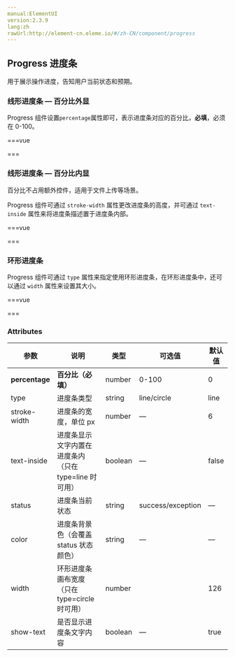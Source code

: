 ```yaml
---
manual:ElementUI
version:2.3.9
lang:zh
rawUrl:http://element-cn.eleme.io/#/zh-CN/component/progress
---
```



##  Progress 进度条<a name="progress-jin-du-tiao"></a>


用于展示操作进度，告知用户当前状态和预期。


###  线形进度条 — 百分比外显<a name="xian-xing-jin-du-tiao-bai-fen-bi-wai-xian"></a>


Progress 组件设置`percentage`属性即可，表示进度条对应的百分比，**必填**，必须在 0-100。



===vue
<template><div>
<el-progress :percentage="0"></el-progress>
<el-progress :percentage="70"></el-progress>
<el-progress :percentage="80" color="#8e71c7"></el-progress>
<el-progress :percentage="100" status="success"></el-progress>
<el-progress :percentage="50" status="exception"></el-progress>
</div></template>

===




###  线形进度条 — 百分比内显<a name="xian-xing-jin-du-tiao-bai-fen-bi-nei-xian"></a>


百分比不占用额外控件，适用于文件上传等场景。



Progress 组件可通过 `stroke-width` 属性更改进度条的高度，并可通过 `text-inside` 属性来将进度条描述置于进度条内部。


===vue
<template><div>

<el-progress :text-inside="true" :stroke-width="18" :percentage="0"></el-progress>
<el-progress :text-inside="true" :stroke-width="18" :percentage="70"></el-progress>
<el-progress :text-inside="true" :stroke-width="18" :percentage="80" color="rgba(142, 113, 199, 0.7)"></el-progress>
<el-progress :text-inside="true" :stroke-width="18" :percentage="100" status="success"></el-progress>
<el-progress :text-inside="true" :stroke-width="18" :percentage="50" status="exception"></el-progress>

</div></template>

===





###  环形进度条<a name="huan-xing-jin-du-tiao"></a>


Progress 组件可通过 `type` 属性来指定使用环形进度条，在环形进度条中，还可以通过 `width` 属性来设置其大小。



===vue
<template><div>

<el-progress type="circle" :percentage="0"></el-progress>
<el-progress type="circle" :percentage="25"></el-progress>
<el-progress type="circle" :percentage="80" color="#8e71c7"></el-progress>
<el-progress type="circle" :percentage="100" status="success"></el-progress>
<el-progress type="circle" :percentage="50" status="exception"></el-progress>

</div></template>

===





###  Attributes<a name="attributes"></a>
参数 | 说明 | 类型 | 可选值 | 默认值 
 ---  |  ---  |  ---  |  ---  |  ---  | 
**percentage** | **百分比（必填）** | number | 0-100 | 0 
type | 进度条类型 | string | line/circle | line 
stroke-width | 进度条的宽度，单位 px | number | — | 6 
text-inside | 进度条显示文字内置在进度条内（只在 type=line 时可用） | boolean | — | false 
status | 进度条当前状态 | string | success/exception | — 
color | 进度条背景色（会覆盖 status 状态颜色） | string | — | — 
width | 环形进度条画布宽度（只在 type=circle 时可用） | number |  | 126 
show-text | 是否显示进度条文字内容 | boolean | — | true 

